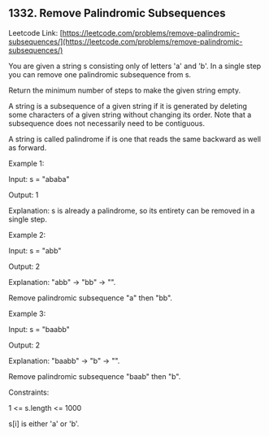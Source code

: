 ## 1332. Remove Palindromic Subsequences

Leetcode Link: [https://leetcode.com/problems/remove-palindromic-subsequences/](https://leetcode.com/problems/remove-palindromic-subsequences/)

You are given a string s consisting only of letters 'a' and 'b'. In a single step you can remove one palindromic subsequence from s.

Return the minimum number of steps to make the given string empty.

A string is a subsequence of a given string if it is generated by deleting some characters of a given string without changing its order. Note that a subsequence does not necessarily need to be contiguous.

A string is called palindrome if is one that reads the same backward as well as forward.

 

Example 1:

Input: s = "ababa"

Output: 1

Explanation: s is already a palindrome, so its entirety can be removed in a single step.

Example 2:

Input: s = "abb"

Output: 2

Explanation: "abb" -> "bb" -> "". 

Remove palindromic subsequence "a" then "bb".

Example 3:

Input: s = "baabb"

Output: 2

Explanation: "baabb" -> "b" -> "". 

Remove palindromic subsequence "baab" then "b".



Constraints:


1 <= s.length <= 1000

s[i] is either 'a' or 'b'.
